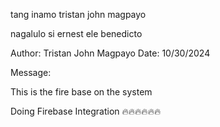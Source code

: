 tang inamo tristan john magpayo


nagalulo si ernest ele benedicto

Author: Tristan John Magpayo
Date: 10/30/2024

Message:

This is the fire base on the system

Doing Firebase Integration 🔥🔥🔥🔥🔥🔥
